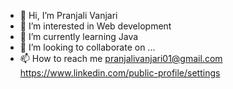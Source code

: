 - 👋 Hi, I’m Pranjali Vanjari
- 👀 I’m interested in Web development
- 🌱 I’m currently learning Java
- 💞️ I’m looking to collaborate on ...
- 📫 How to reach me pranjalivanjari01@gmail.com
https://www.linkedin.com/public-profile/settings

<!---
PranjaliVanjari14/PranjaliVanjari14 is a ✨ special ✨ repository because its `README.md` (this file) appears on your GitHub profile.
You can click the Preview link to take a look at your changes.
--->

